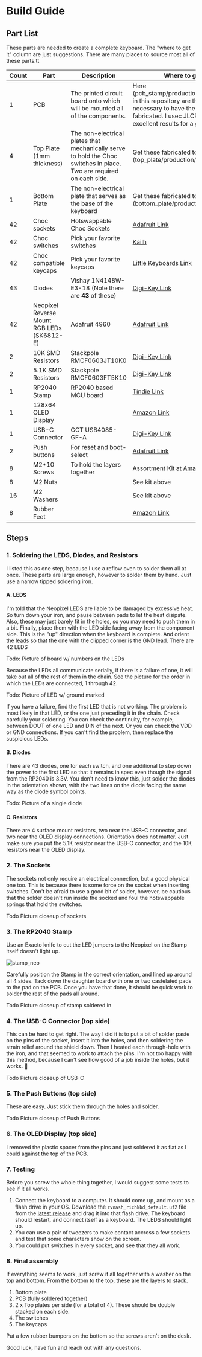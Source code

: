 # Build Guide

## Part List
These parts are needed to create a complete keyboard. The "where to get it" column are just suggestions. There are many places to source most all of these parts.tt

| Count | Part | Description | Where to get it |
| --- | --- | --- | --- |
| 1  | PCB | The printed circuit board onto which will be mounted all of the components. | Here (pcb_stamp/production/gerber.zip) in this repository are the files necessary to have the board fabricated. I usec JLCPCB, and got excellent results for a good price. |
| 4 | Top Plate (1mm thickness) | The non-electrical plates that mechanically serve to hold the Choc switches in place. Two are required on each side. | Get these fabricated too. (top_plate/production/gerber.zip) |
| 1 | Bottom Plate | The non-electrical plate that serves as the base of the keyboard | Get these fabricated too. (bottom_plate/production/gerber.zip) |
| 42 | Choc sockets | Hotswappable Choc Sockets | [Adafruit Link](https://www.adafruit.com/product/5118)  |
| 42 | Choc switches | Pick your favorite switches | [Kailh](http://www.kailh.com/en/Products/Ks/CS/) |
| 42 | Choc compatible keycaps | Pick your favorite keycaps | [Little Keyboards Link](https://www.littlekeyboards.com/products/mbk-40s-keycaps) |
| 43 | Diodes | Vishay 1N4148W-E3-18 (Note there are **43** of these) | [Digi-Key Link](https://www.digikey.com/en/products/detail/vishay-general-semiconductor-diodes-division/1N4148W-E3-18/3104163) |
| 42 | Neopixel Reverse Mount RGB LEDs (SK6812-E) | Adafruit 4960 | [Adafruit Link](https://www.adafruit.com/product/4960) |
| 2 | 10K SMD Resistors | Stackpole RMCF0603JT10K0 | [Digi-Key Link](https://www.digikey.com/en/products/detail/stackpole-electronics-inc/RMCF0603JT10K0/1758104) |
| 2 | 5.1K SMD Resistors | Stackpole RMCF0603FT5K10 | [Digi-Key Link](https://www.digikey.com/en/products/detail/stackpole-electronics-inc/RMCF0603FT5K10/1760908) |
| 1 | RP2040 Stamp | RP2040 based MCU board | [Tindie Link](https://www.tindie.com/products/arturo182/rp2040-stamp/) |
| 1 | 128x64 OLED Display | | [Amazon Link](https://www.amazon.com/dp/B0B7RPCZ4Z?psc=1&ref=ppx_yo2ov_dt_b_product_details) |
| 1 | USB-C Connector | GCT USB4085-GF-A | [Digi-Key Link](https://www.digikey.com/en/products/detail/gct/USB4085-GF-A/9859662) |
| 2 | Push buttons | For reset and boot-select | [Adafruit Link](https://www.adafruit.com/product/1489) |
| 8 | M2*10 Screws | To hold the layers together | Assortment Kit at [Amazon](https://www.amazon.com/dp/B082XRX17Z?psc=1&ref=ppx_yo2ov_dt_b_product_details) |
| 8 | M2 Nuts | | See kit above |
| 16 | M2 Washers | | See kit above |
| 8 | Rubber Feet | | [Amazon Link](https://www.amazon.com/Adhesive-Drawers-Furniture-Dampening-Transparent/dp/B08NX9KXQP) |

## Steps

### 1. Soldering the LEDS, Diodes, and Resistors

I listed this as one step, because I use a reflow oven to solder them all at once. These parts are large enough, however to solder them by hand. Just use a narrow tipped soldering iron.

#### A. LEDS

I'm told that the Neopixel LEDS are liable to be damaged by excessive heat. So turn down your iron, and pause between pads to let the heat disipate. Also, these may just barely fit in the holes, so you may need to push them in a bit. Finally, place them with the LED side facing away from the component side. This is the "up" direction when the keyboard is complete. And orient the leads so that the one with the clipped corner is the GND lead. There are 42 LEDS

Todo: Picture of board w/ numbers on the LEDs

Because the LEDs all communicate serially, if there is a failure of one, it will take out all of the rest of them in the chain. See the picture for the order in which the LEDs are connected, 1 through 42.

Todo: Picture of LED w/ ground marked

If you have a failure, find the first LED that is not working. The problem is most likely in that LED, or the one just preceding it in the chain. Check carefully your soldering. You can check the continuity, for example, between DOUT of one LED and DIN of the next. Or you can check the VDD or GND connections. If you can't find the problem, then replace the suspicious LEDs.

#### B. Diodes

There are 43 diodes, one for each switch, and one additional to step down the power to the first LED so that it remains in spec even though the signal from the RP2040 is 3.3V. You don't need to know this, just solder the diodes in the orientation shown, with the two lines on the diode facing the same way as the diode symbol points.

Todo: Picture of a single diode

#### C. Resistors

There are 4 surface mount resistors, two near the USB-C connector, and two near the OLED display connections. Orientation does not matter. Just make sure you put the 5.1K resistor near the USB-C connector, and the 10K resistors near the OLED display.

### 2. The Sockets

The sockets not only require an electrical connection, but a good physical one too. This is because there is some force on the socket when inserting switches. Don't be afraid to use a good bit of solder, however, be cautious that the solder doesn't run inside the socked and foul the hotswappable springs that hold the switches.

Todo Picture closeup of sockets

### 3. The RP2040 Stamp

Use an Exacto knife to cut the LED jumpers to the Neopixel on the Stamp itself doesn't light up.

![stamp_neo](../images/Stamp_neopixel.jpg)

Carefully position the Stamp in the correct orientation, and lined up around all 4 sides. Tack down the daughter board with one or two castelated pads to the pad on the PCB. Once you have that done, it should be quick work to solder the rest of the pads all around.

Todo Picture closeup of stamp soldered in

### 4. The USB-C Connector (top side)

This can be hard to get right. The way I did it is to put a bit of solder paste on the pins of the socket, insert it into the holes, and then soldering the strain relief around the shield down. Then I heated each through-hole with the iron, and that seemed to work to attach the pins. I'm not too happy with this method, because I can't see how good of a job inside the holes, but it works. 🤷

Todo Picture closeup of USB-C

### 5. The Push Buttons (top side)

These are easy. Just stick them through the holes and solder.

Todo Picture closeup of Push Buttons 

### 6. The OLED Display (top side)

I removed the plastic spacer from the pins and just soldered it as flat as I could against the top of the PCB.

### 7. Testing

Before you screw the whole thing together, I would suggest some tests to see if it all works.

1. Connect the keyboard to a computer. It should come up, and mount as a flash drive in your OS. Download the `rvnash_richkbd_default.uf2` file from the [latest release](https://github.com/rvnash/qmk_firmware/releases) and drag it into that flash drive. The keyboard should restart, and connect itself as a keyboard. The LEDS should light up.
2. You can use a pair of tweezers to make contact accross a few sockets and test that some characters show on the screen.
3. You could put switches in every socket, and see that they all work.

### 8. Final assembly

If everything seems to work, just screw it all together with a washer on the top and bottom. From the bottom to the top, these are the layers to stack.

1. Bottom plate
2. PCB (fully soldered together)
3. 2 x Top plates per side (for a total of 4). These should be double stacked on each side.
4. The switches
5. The keycaps

Put a few rubber bumpers on the bottom so the screws aren't on the desk.

Good luck, have fun and reach out with any questions.
